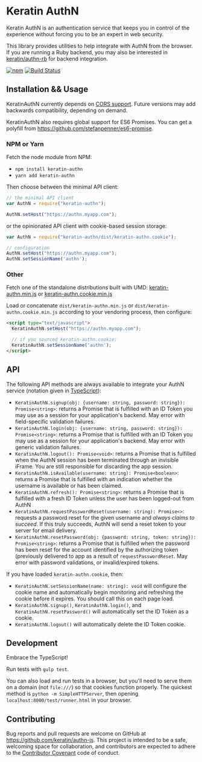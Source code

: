 # Keratin AuthN

Keratin AuthN is an authentication service that keeps you in control of the experience without forcing you to be an expert in web security.

This library provides utilities to help integrate with AuthN from the browser. If you are running a Ruby backend, you may also be interested in [keratin/authn-rb](https://github.com/keratin/authn-rb) for backend integration.

[![npm](https://img.shields.io/npm/v/keratin-authn.svg)](https://www.npmjs.com/package/keratin-authn) [![Build Status](https://travis-ci.org/keratin/authn-js.svg?branch=master)](https://travis-ci.org/keratin/authn-js)

## Installation && Usage

KeratinAuthN currently depends on [CORS support](http://caniuse.com/#search=cors). Future versions may add backwards compatibility, depending on demand.

KeratinAuthN also requires global support for ES6 Promises. You can get a polyfill from https://github.com/stefanpenner/es6-promise.

### NPM or Yarn

Fetch the node module from NPM:

* `npm install keratin-authn`
* `yarn add keratin-authn`

Then choose between the minimal API client:

```javascript
// the minimal API client
var AuthN = require("keratin-authn");

AuthN.setHost("https://authn.myapp.com");
```

or the opinionated API client with cookie-based session storage:

```javascript
var AuthN = require("keratin-authn/dist/keratin-authn.cookie");

// configuration
AuthN.setHost("https://authn.myapp.com");
AuthN.setSessionName('authn');
```

### Other

Fetch one of the standalone distributions built with UMD: [keratin-authn.min.js](https://unpkg.com/keratin-authn/dist/keratin-authn.min.js) or [keratin-authn.cookie.min.js](https://unpkg.com/keratin-authn/dist/keratin-authn.cookie.min.js)

Load or concatenate `dist/keratin-authn.min.js` or `dist/keratin-authn.cookie.min.js` according to your vendoring process, then configure:

```html
<script type="text/javascript">
  KeratinAuthN.setHost("https://authn.myapp.com");

  // if you sourced keratin-authn.cookie:
  KeratinAuthN.setSessionName('authn');
</script>
```

## API

The following API methods are always available to integrate your AuthN service (notation given in [TypeScript](http://www.typescriptlang.org/docs/handbook/functions.html)):

* `KeratinAuthN.signup(obj: {username: string, password: string}): Promise<string>`: returns a Promise that is fulfilled with an ID Token you may use as a session for your application's backend. May error with field-specific validation failures.
* `KeratinAuthN.login(obj: {username: string, password: string}): Promise<string>`: returns a Promise that is fulfilled with an ID Token you may use as a session for your application's backend. May error with generic validation failures.
* `KeratinAuthN.logout(): Promise<void>`: returns a Promise that is fulfilled when the AuthN session has been terminated through an invisible iFrame. You are still responsible for discarding the app session.
* `KeratinAuthN.isAvailable(username: string): Promise<boolean>`: returns a Promise that is fulfilled with an indication whether the username is available or has been claimed.
* `KeratinAuthN.refresh(): Promise<string>`: returns a Promise that is fulfilled with a fresh ID Token unless the user has been logged-out from AuthN
* `KeratinAuthN.requestPasswordReset(username: string): Promise<>`: requests a password reset for the given username and _always claims to succeed_. If this truly succeeds, AuthN will send a reset token to your server for email delivery.
* `KeratinAuthN.resetPassword(obj: {password: string, token: string}): Promise<string>`: returns a Promise that is fulfilled when the password has been reset for the account identified by the authorizing token (previously delivered to app as a result of `requestPasswordReset`. May error with password validations, or invalid/expired tokens.

If you have loaded `keratin-authn.cookie`, then:

* `KeratinAuthN.setSessionName(name: string): void` will configure the cookie name and automatically begin monitoring and refreshing the cookie before it expires. You should call this on each page load.
* `KeratinAuthN.signup()`, `KeratinAuthN.login()`, and `KeratinAuthN.resetPassword()` will automatically set the ID Token as a cookie.
* `KeratinAuthN.logout()` will automatically delete the ID Token cookie.

## Development

Embrace the TypeScript!

Run tests with `gulp test`.

You can also load and run tests in a browser, but you'll need to serve them on a domain (not `file:///`) so that cookies function properly. The quickest method is `python -m SimpleHTTPServer`, then opening `localhost:8000/test/runner.html` in your browser.

## Contributing

Bug reports and pull requests are welcome on GitHub at https://github.com/keratin/authn-js. This project is intended to be a safe, welcoming space for collaboration, and contributors are expected to adhere to the [Contributor Covenant](http://contributor-covenant.org) code of conduct.
